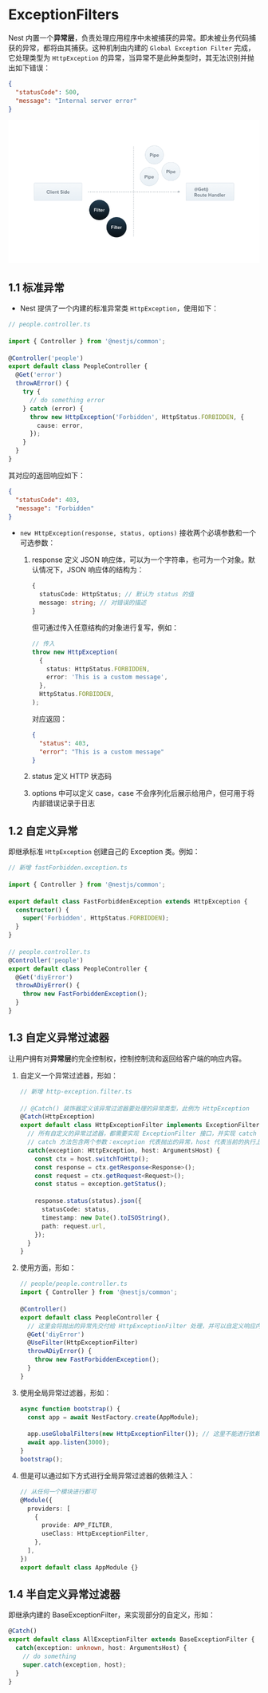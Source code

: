 # ExceptionFilters

Nest 内置一个**异常层**，负责处理应用程序中未被捕获的异常。即未被业务代码捕获的异常，都将由其捕获。这种机制由内建的 `Global Exception Filter` 完成，它处理类型为 `HttpException` 的异常，当异常不是此种类型时，其无法识别并抛出如下错误：

```json
{
  "statusCode": 500,
  "message": "Internal server error"
}
```

<img alt="" src="./assets/Filters.png" />

## 1.1 标准异常

- Nest 提供了一个内建的标准异常类 `HttpException`，使用如下：

```typescript
// people.controller.ts

import { Controller } from '@nestjs/common';

@Controller('people')
export default class PeopleController {
  @Get('error')
  throwAError() {
    try {
      // do something error
    } catch (error) {
      throw new HttpException('Forbidden', HttpStatus.FORBIDDEN, {
        cause: error,
      });
    }
  }
}
```

其对应的返回响应如下：

```json
{
  "statusCode": 403,
  "message": "Forbidden"
}
```

- `new HttpException(response, status, options)` 接收两个必填参数和一个可选参数：

  1. response 定义 JSON 响应体，可以为一个字符串，也可为一个对象。默认情况下，JSON 响应体的结构为：

     ```typescript
     {
       statusCode: HttpStatus; // 默认为 status 的值
       message: string; // 对错误的描述
     }
     ```

     但可通过传入任意结构的对象进行复写，例如：

     ```typescript
     // 传入
     throw new HttpException(
       {
         status: HttpStatus.FORBIDDEN,
         error: 'This is a custom message',
       },
       HttpStatus.FORBIDDEN,
     );
     ```

     对应返回：

     ```json
     {
       "status": 403,
       "error": "This is a custom message"
     }
     ```

  2. status 定义 HTTP 状态码
  3. options 中可以定义 case，case 不会序列化后展示给用户，但可用于将内部错误记录于日志

## 1.2 自定义异常

即继承标准 `HttpException` 创建自己的 Exception 类。例如：

```ts
// 新增 fastForbidden.exception.ts

import { Controller } from '@nestjs/common';

export default class FastForbiddenException extends HttpException {
  constructor() {
    super('Forbidden', HttpStatus.FORBIDDEN);
  }
}

// people.controller.ts
@Controller('people')
export default class PeopleController {
  @Get('diyError')
  throwADiyError() {
    throw new FastForbiddenException();
  }
}
```

## 1.3 自定义异常过滤器

让用户拥有对**异常层**的完全控制权，控制控制流和返回给客户端的响应内容。

1. 自定义一个异常过滤器，形如：

   ```ts
   // 新增 http-exception.filter.ts

   // @Catch() 装饰器定义该异常过滤器要处理的异常类型，此例为 HttpException
   @Catch(HttpException)
   export default class HttpExceptionFilter implements ExceptionFilter {
     // 所有自定义的异常过滤器，都需要实现 ExceptionFilter 接口，并实现 catch 方法
     // catch 方法包含两个参数：exception 代表抛出的异常，host 代表当前的执行上下文对象
     catch(exception: HttpException, host: ArgumentsHost) {
       const ctx = host.switchToHttp();
       const response = ctx.getResponse<Response>();
       const request = ctx.getRequest<Request>();
       const status = exception.getStatus();

       response.status(status).json({
         statusCode: status,
         timestamp: new Date().toISOString(),
         path: request.url,
       });
     }
   }
   ```

2. 使用方面，形如：

   ```ts
   // people/people.controller.ts
   import { Controller } from '@nestjs/common';

   @Controller()
   export default class PeopleController {
     // 这里会将抛出的异常先交付给 HttpExceptionFilter 处理，并可以自定义响应内容给客户端
     @Get('diyError')
     @UseFilter(HttpExceptionFilter)
     throwADiyError() {
       throw new FastForbiddenException();
     }
   }
   ```

3. 使用全局异常过滤器，形如：

   ```ts
   async function bootstrap() {
     const app = await NestFactory.create(AppModule);

     app.useGlobalFilters(new HttpExceptionFilter()); // 这里不能进行依赖注入，因为是发生在所有模块之外的
     await app.listen(3000);
   }
   bootstrap();
   ```

4. 但是可以通过如下方式进行全局异常过滤器的依赖注入：

   ```ts
   // 从任何一个模块进行都可
   @Module({
     providers: [
       {
         provide: APP_FILTER,
         useClass: HttpExceptionFilter,
       },
     ],
   })
   export default class AppModule {}
   ```

## 1.4 半自定义异常过滤器

即继承内建的 BaseExceptionFilter，来实现部分的自定义，形如：

```ts
@Catch()
export default class AllExceptionFilter extends BaseExceptionFilter {
  catch(exception: unknown, host: ArgumentsHost) {
    // do something
    super.catch(exception, host);
  }
}
```
